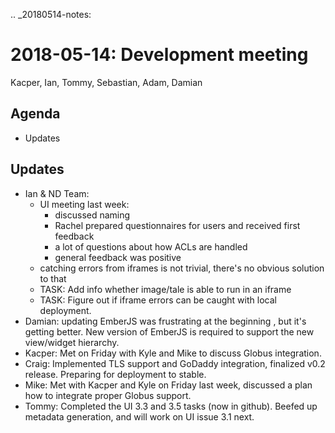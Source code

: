 .. _20180514-notes:

2018-05-14: Development meeting
===============================
Kacper, Ian, Tommy, Sebastian, Adam, Damian

Agenda
------
* Updates

Updates
-------
* Ian & ND Team:
    * UI meeting last week:
        * discussed naming
        * Rachel prepared questionnaires for users and received first feedback
        * a lot of questions about how ACLs are handled
        * general feedback was positive
    * catching errors from iframes is not trivial, there's no obvious solution to that
    * TASK: Add info whether image/tale is able to run in an iframe
    * TASK: Figure out if iframe errors can be caught with local deployment.
* Damian: updating EmberJS was frustrating at the beginning , but it's getting better. New version of EmberJS is required to support the new view/widget hierarchy.
* Kacper: Met on Friday with Kyle and Mike to discuss Globus integration. 
* Craig: Implemented TLS support and GoDaddy integration, finalized v0.2 release. Preparing for deployment to stable.
* Mike: Met with Kacper and Kyle on Friday last week, discussed a plan how to integrate proper Globus support.
* Tommy: Completed the UI 3.3 and 3.5 tasks (now in github). Beefed up metadata generation, and will work on UI issue 3.1 next.
